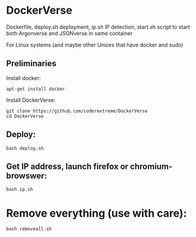 # DockerVerse
Dockerfile, deploy.sh deployment, ip.sh IP detection, start.sh script to start both Argonverse and JSONverse in same container

For Linux systems (and maybe other Unices that have docker and sudo)


## Preliminaries

Install docker:

```
apt-get install docker
```

Install DockerVerse:

```
git clone https://github.com/coderextreme/DockerVerse
cd DockerVerse
```

## Deploy:
```
bash deploy.sh
```

## Get IP address, launch firefox or chromium-browswer:
```
bash ip.sh
```

# Remove everything (use with care):
```
bash removeall.sh
```

